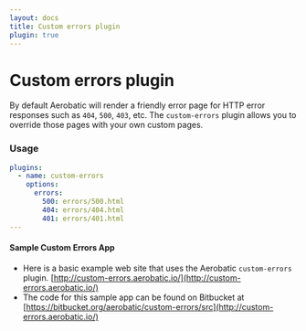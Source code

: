 ```yaml
---
layout: docs
title: Custom errors plugin
plugin: true
---
```


# Custom errors plugin

By default Aerobatic will render a friendly error page for HTTP error responses such as `404`, `500`, `403`, etc. The `custom-errors` plugin allows you to override those pages with your own custom pages.

### Usage

~~~yaml
plugins:
  - name: custom-errors
    options:
      errors:
        500: errors/500.html
        404: errors/404.html
        401: errors/401.html
---
~~~

#### Sample Custom Errors App

- Here is a basic example web site that uses the Aerobatic `custom-errors` plugin. [http://custom-errors.aerobatic.io/](http://custom-errors.aerobatic.io/)
- The code for this sample app can be found on Bitbucket at [https://bitbucket.org/aerobatic/custom-errors/src](http://custom-errors.aerobatic.io/)
